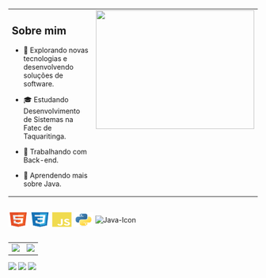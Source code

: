 
<table style="border: none; width: 100%;">
  <tr style="border: none;">
    <td style="border: none;">
      
## Sobre mim <br>
- 🤔 Explorando novas tecnologias e desenvolvendo soluções de software.<br>
- 🎓 Estudando Desenvolvimento de Sistemas na Fatec de Taquaritinga.<br>
- 💼 Trabalhando com Back-end.<br>
- 🌱 Aprendendo mais sobre Java.<br>
      
    </td>
    <td style="border: none; float: right;">
      <img src="https://github.com/vitormapeli/vitormapeli/assets/105941606/4d1e5496-e87c-48ff-b295-420cf3121e5c" height="240" width="320">
    </td>
  </tr>
</table>




<div style="display: inline_block"><br>
<img align="center" alt="HTML-Icon" height="30" width="40" src="https://raw.githubusercontent.com/devicons/devicon/master/icons/html5/html5-original.svg">
<img align="center" alt="CSS-Icon" height="30" width="40" src="https://raw.githubusercontent.com/devicons/devicon/master/icons/css3/css3-original.svg">
<img align="center" alt="Js-Icon" height="30" width="40" src="https://raw.githubusercontent.com/devicons/devicon/master/icons/javascript/javascript-plain.svg">
<img align="center" alt="Pytohn-Icon" height="30" width="40" src="https://raw.githubusercontent.com/devicons/devicon/master/icons/python/python-original.svg">
<img align="center" alt="Java-Icon" height="30" width="40" src="https://github.com/vitormapeli/vitormapeli/assets/105941606/820d071c-51b7-4ddf-a216-cd7eedb36745">
</div><br>

<table>
  <tr style="border: none;">
    <td style="border: none;"><img src="https://github-readme-stats.vercel.app/api?username=vitormapeli&theme=midnight-purple&show_icons=true&hide_border=true&count_private=true"></td>
    <td style="border: none;"><img src="https://github-readme-streak-stats.herokuapp.com/?user=vitormapeli&theme=midnight-purple&hide_border=true"></td>
  </tr>
</table>



<div> 
  <a href="https://www.instagram.com/vitor_mapeli/" target="_blank"><img src="https://img.shields.io/badge/-Instagram-%23E4405F?style=for-the-badge&logo=instagram&logoColor=white" target="_blank"></a>
  <a href = "mailto:vitormapeli@gmail.com"><img src="https://img.shields.io/badge/-Gmail-%23333?style=for-the-badge&logo=gmail&logoColor=white" target="_blank"></a>
  <a href="https://www.linkedin.com/in/vitor-mapeli-263b3527a/" target="_blank"><img src="https://img.shields.io/badge/-LinkedIn-%230077B5?style=for-the-badge&logo=linkedin&logoColor=white" target="_blank"></a> 
</div>


